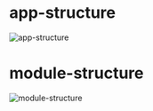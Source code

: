 # app-structure
![app-structure](https://cloud.githubusercontent.com/assets/5359240/13036074/76b6e1b6-d366-11e5-98fd-e1ac68c80d68.png)

# module-structure
![module-structure](https://cloud.githubusercontent.com/assets/5359240/13372520/28150798-dd4f-11e5-91c7-7117180b397b.png)

